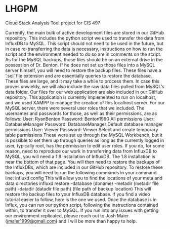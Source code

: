 # LHGPM
Cloud Stack Analysis Tool project for CIS 497

Currently, the main bulk of active development files are stored in our GitHub repository. This includes the python script we used to transfer the data from InfluxDB to MySQL. This script should not need to be used in the future, but in case re-transferring the data is necessary, instructions on how to run the script and the environment needed to do so are in comments on the script. As for the MySQL backups, those files should be on an external drive in the possession of Dr. Benton. If he does not set up those files into a MySQL server himself, you will need to restore the backup files. These files have a ‘.sql’ file extension and are essentially queries to restore the database. These files are large, and it may take a while to process them. In case this proves unwieldy, we will also include the raw data files pulled from MySQL’s data folder.
Our files for our web application are also included in our GitHub repository. This application is currently implemented to run on localhost, and we used XAMPP to manage the creation of this localhost server. 
For our MySQL server, there were several user roles that we included. The usernames and passwords for those, as well as their permissions, are as follows:
User: RyanBenton
Password: Benton1990
All permissions
User: DatabaseManager
Password: DatabaseManager
Default database manager permissions
User: Viewer
Password: Viewer
Select and create temporary table permissions
These were set up through the MySQL Workbench, but it is possible to set them up through queries as long as the currently logged in user, typically root, has the permission to edit user roles. 
	If you do, for some reason, need to reproduce our work in transferring data from InfluxDB to MySQL, you will need a 1.8 installation of InfluxDB. The 1.8 installation is near the bottom of that page. You will then need to restore the backups of the InfluxDBs, which are included in our GitHub repository. To restore these backups, you will need to run the following commands in your command line:
influxd config
This will allow you to find the locations of your meta and data directories
influxd restore -database (dbname) -metadir (metadir file path) -datadir (datadir file path) (file path of backup location)
This will restore the backup files to your InfluxDB database.
If you find a video tutorial easier to follow, here is the one we used.
	Once the database is in Influx, you can run our python script, following the instructions contained within, to transfer it over to MySQL. 
	If you run into any issues with getting our environment replicated, please reach out to Josh Maier (jmaier1999@gmail.com) and I will be more than happy to help. 
